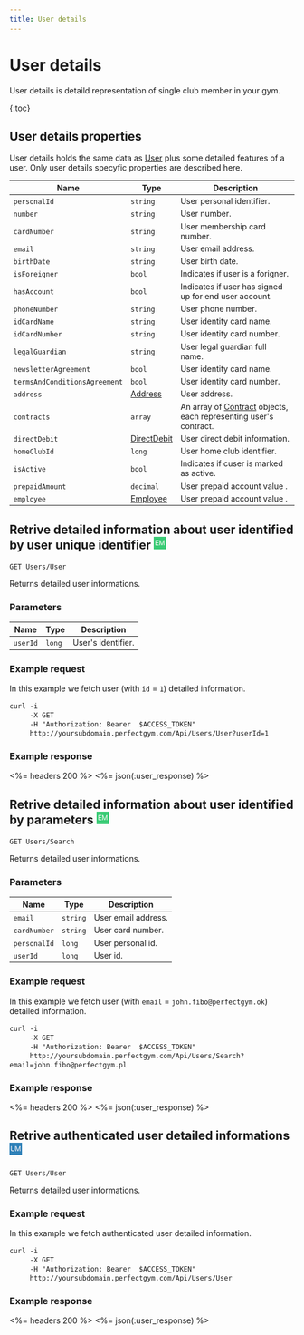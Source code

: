 ```yaml
---
title: User details
---
```


# User details

User details is detaild representation of single club member in your gym. 

{:toc}


## <a name="properties"></a>User details properties

User details holds the same data as [User][User] plus some detailed features of a user. Only user details specyfic properties are described here.

Name            				| Type      				| Description
--------------------------------|---------------------------|----------------------
`personalId`					|`string`					| User personal identifier.
`number`          				|`string`   				| User number.
`cardNumber`       				|`string`   				| User membership card number.
`email`          				|`string`   				| User email address.
`birthDate`         			|`string`   				| User birth date.
`isForeigner`					|`bool`						| Indicates if user is a forigner.
`hasAccount`					|`bool`						| Indicates if user has signed up for end user account.
`phoneNumber`      				|`string`   				| User phone number.
`idCardName`					|`string`					| User identity card name.
`idCardNumber`  				|`string`					| User identity card number.
`legalGuardian`  				|`string`					| User legal guardian full name.
`newsletterAgreement`			|`bool`						| User identity card name.
`termsAndConditionsAgreement`  	|`bool`						| User identity card number.
`address`           			|[Address][Address]     	| User address.
`contracts`   					|`array`   					| An array of [Contract][Contract] objects, each representing user's contract.
`directDebit`					|[DirectDebit][DirectDebit]	| User direct debit information.
`homeClubId`					|`long`						| User home club identifier.
`isActive`     					|`bool`     				| Indicates if cuser is marked as active.
`prepaidAmount`     			|`decimal`     				| User prepaid account value .
`employee`     			        |[Employee][Employee]     	| User prepaid account value .




## Retrive detailed information about user identified by user unique identifier ![alt text][EM]

    GET Users/User

Returns detailed user informations.


### Parameters

Name            | Type       | Description
----------------|------------|------------------------
`userId`        |`long`      | User's identifier.


### Example request

In this example we fetch user (with `id` = `1`) detailed information.

``` command-line
curl -i 
     -X GET 
     -H "Authorization: Bearer  $ACCESS_TOKEN"  
     http://yoursubdomain.perfectgym.com/Api/Users/User?userId=1
```


### Example response

<%= headers 200 %>
<%= json(:user_response) %>



## Retrive detailed information about user identified by parameters ![alt text][EM]

    GET Users/Search

Returns detailed user informations.


### Parameters

Name            | Type       | Description
----------------|------------|------------------------
`email`	        |`string`    | User email address.
`cardNumber`    |`string`    | User card number.
`personalId`    |`long`      | User personal id.
`userId`        |`long`      | User id.

### Example request

In this example we fetch user (with `email` = `john.fibo@perfectgym.ok`) detailed information.

``` command-line
curl -i 
     -X GET 
     -H "Authorization: Bearer  $ACCESS_TOKEN"  
     http://yoursubdomain.perfectgym.com/Api/Users/Search?email=john.fibo@perfectgym.pl
```


### Example response

<%= headers 200 %>
<%= json(:user_response) %>

## Retrive authenticated user detailed informations ![alt text][UM]

    GET Users/User

Returns detailed user informations.


### Example request

In this example we fetch authenticated user detailed information.

``` command-line
curl -i 
     -X GET 
     -H "Authorization: Bearer  $ACCESS_TOKEN"  
     http://yoursubdomain.perfectgym.com/Api/Users/User
```


### Example response

<%= headers 200 %>
<%= json(:user_response) %>



[User]: /api/users/user#properties
[Contract]: /api/contracts/contractdetails#properties
[Address]: /appendix/datatypes/address
[Employee]: /appendix/datatypes/employee
[DirectDebit]: /appendix/datatypes/directdebit

[EM]: /assets/images/employee.png "Employee mode"
[UM]: /assets/images/user.png "User mode"
